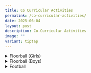 ```yaml
---
title: Co Curricular Activities
permalink: /co-curricular-activities/
date: 2025-06-04
layout: post
description: Co-Curricular Activities
image: ""
variant: tiptap
---
```

<div data-type="detailGroup" class="isomer-accordion isomer-accordion-white">
<details class="isomer-details">
<summary>Floorball (Girls)</summary>
<div data-type="detailsContent" class="isomer-details-content">
<p></p>
<div class="isomer-image-wrapper">
<img style="width: 100%;" height="auto" width="100%" alt="" src="/images/2015_Floorball_Girls.jpg">
</div>
</div>
</details>
<details class="isomer-details">
<summary>Floorball (Boys)</summary>
<div data-type="detailsContent" class="isomer-details-content">
<p></p>
</div>
</details>
<details class="isomer-details">
<summary>Football</summary>
<div data-type="detailsContent" class="isomer-details-content">
<p></p>
</div>
</details>
</div>
<p></p>